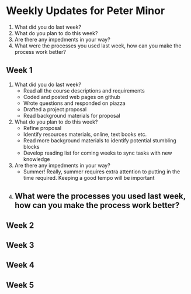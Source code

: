 # Weekly Updates for Peter Minor

1. What did you do last week?
2. What do you plan to do this week?
3. Are there any impedments in your way?
4. What were the processes you used last week, how can you make the process work better?
## Week 1
1. What did you do last week?
    - Read all the course descriptions and requirements
    - Coded and posted web pages on github
    - Wrote questions and responded on piazza
    - Drafted a project proposal
    - Read background materials for proposal 
2. What do you plan to do this week?
    - Refine proposal
    - Identify resources materials, online, text books etc.
    - Read more background materials to identify potential stumbling blocks
    - Develop reading list for coming weeks to sync tasks with new knowledge
3. Are there any impedments in your way?
    - Summer!   Really, summer requires extra attention to putting in the time required.  Keeping a good tempo will be important
4. What were the processes you used last week, how can you make the process work better? 
    -   
## Week 2

## Week 3

## Week 4

## Week 5
